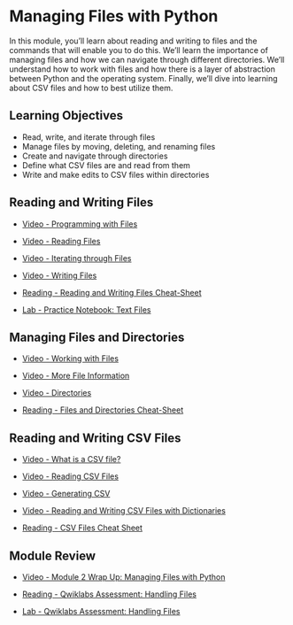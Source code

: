 # Managing Files with Python

In this module, you’ll learn about reading and writing to files and the commands that will enable you to do this. We’ll learn the importance of managing files and how we can navigate through different directories. We’ll understand how to work with files and how there is a layer of abstraction between Python and the operating system. Finally, we’ll dive into learning about CSV files and how to best utilize them.

## Learning Objectives

- Read, write, and iterate through files
- Manage files by moving, deleting, and renaming files
- Create and navigate through directories
- Define what CSV files are and read from them
- Write and make edits to CSV files within directories

## Reading and Writing Files

- [Video - Programming with Files](https://www.coursera.org/learn/python-operating-system/lecture/BGSNq/programming-with-files)

- [Video - Reading Files](https://www.coursera.org/learn/python-operating-system/lecture/98vKf/reading-files)

- [Video - Iterating through Files](https://www.coursera.org/learn/python-operating-system/lecture/BpXbw/iterating-through-files)

- [Video - Writing Files](https://www.coursera.org/learn/python-operating-system/lecture/fC3e9/writing-files)

- [Reading - Reading and Writing Files Cheat-Sheet](https://docs.python.org/3/library/functions.html#open)

- [Lab - Practice Notebook: Text Files](./Labs/C2M2L1_Reading_And_Writing_Files.ipynb)

## Managing Files and Directories

- [Video - Working with Files](https://www.coursera.org/learn/python-operating-system/lecture/z5WQc/working-with-files)

- [Video - More File Information](https://www.coursera.org/learn/python-operating-system/lecture/lg6bg/more-file-information)

- [Video - Directories](https://www.coursera.org/learn/python-operating-system/lecture/9wIkJ/directories)

- [Reading - Files and Directories Cheat-Sheet](https://www.coursera.org/learn/python-operating-system/supplement/aev5I/files-and-directories-cheat-sheet)

## Reading and Writing CSV Files

- [Video - What is a CSV file?](https://www.coursera.org/learn/python-operating-system/lecture/7BWU9/what-is-a-csv-file)

- [Video - Reading CSV Files](https://www.coursera.org/learn/python-operating-system/lecture/ULRBZ/reading-csv-files)

- [Video - Generating CSV](https://www.coursera.org/learn/python-operating-system/lecture/qO3kB/generating-csv)

- [Video - Reading and Writing CSV Files with Dictionaries](https://www.coursera.org/learn/python-operating-system/lecture/BY6Kn/reading-and-writing-csv-files-with-dictionaries)

- [Reading - CSV Files Cheat Sheet](https://www.coursera.org/learn/python-operating-system/supplement/K2J4d/csv-files-cheat-sheet)

## Module Review

- [Video - Module 2 Wrap Up: Managing Files with Python](https://www.coursera.org/learn/python-operating-system/lecture/PYWva/module-2-wrap-up-managing-files-with-python)

- [Reading - Qwiklabs Assessment: Handling Files](./Readings/Handling_Files.pdf)

- [Lab - Qwiklabs Assessment: Handling Files](./Labs/generate_report.py)